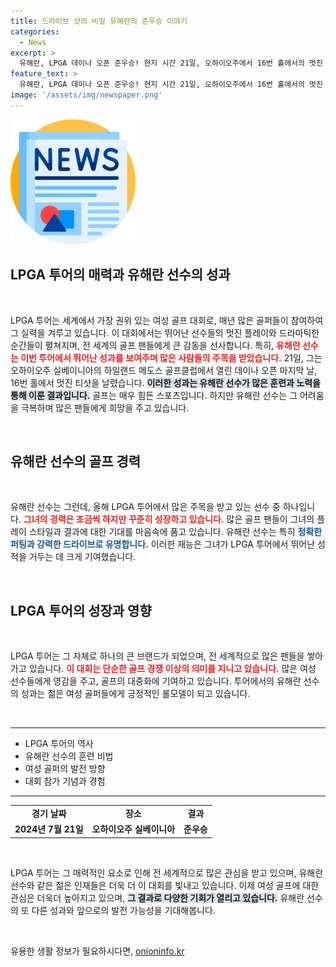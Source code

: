 ```yaml
---
title: 드라이브 샷의 비밀 유해란의 준우승 이야기
categories:
  - News
excerpt: >
  유해란, LPGA 데이나 오픈 준우승! 현지 시간 21일, 오하이오주에서 16번 홀에서의 멋진 티샷이 그녀의 빛나는 순간을 만들어냈습니다. 자세한 소식 클릭!
feature_text: >
  유해란, LPGA 데이나 오픈 준우승! 현지 시간 21일, 오하이오주에서 16번 홀에서의 멋진 티샷이 그녀의 빛나는 순간을 만들어냈습니다. 자세한 소식 클릭!
image: '/assets/img/newspaper.png'
---
```


<p><img src="/assets/img/newspaper.png" alt="kimp 속보" /></p>

<h2 data-ke-size="size26">LPGA 투어의 매력과 유해란 선수의 성과</h2>

<p data-ke-size="size16">&nbsp;</p>

<p data-ke-size="size16">LPGA 투어는 세계에서 가장 권위 있는 여성 골프 대회로, 매년 많은 골퍼들이 참여하여 그 실력을 겨루고 있습니다. 이 대회에서는 뛰어난 선수들의 멋진 플레이와 드라마틱한 순간들이 펼쳐지며, 전 세계의 골프 팬들에게 큰 감동을 선사합니다. 특히, <b><span style="color: #ee2323;">유해란 선수는 이번 투어에서 뛰어난 성과를 보여주며 많은 사람들의 주목을 받았습니다.</span></b> 21일, 그는 오하이오주 실베이니아의 하일랜드 메도스 골프클럽에서 열린 데이나 오픈 마지막 날, 16번 홀에서 멋진 티샷을 날렸습니다. <b><span style="background-color: #21538527;">이러한 성과는 유해란 선수가 많은 훈련과 노력을 통해 이룬 결과입니다.</span></b> 골프는 매우 힘든 스포츠입니다. 하지만 유해란 선수는 그 어려움을 극복하며 많은 팬들에게 희망을 주고 있습니다.</p>

<p data-ke-size="size16">&nbsp;</p>

<h2 data-ke-size="size26">유해란 선수의 골프 경력</h2>

<p data-ke-size="size16">&nbsp;</p>

<p data-ke-size="size16">유해란 선수는 그런데, 올해 LPGA 투어에서 많은 주목을 받고 있는 선수 중 하나입니다. <b><span style="color: #ee2323;">그녀의 경력은 조금씩 하지만 꾸준히 성장하고 있습니다.</span></b> 많은 골프 팬들이 그녀의 플레이 스타일과 결과에 대한 기대를 마음속에 품고 있습니다. 유해란 선수는 특히 <b><span style="color: #1a5490;">정확한 퍼팅과 강력한 드라이브로 유명합니다.</span></b> 이러한 재능은 그녀가 LPGA 투어에서 뛰어난 성적을 거두는 데 크게 기여했습니다.</p>

<p data-ke-size="size16">&nbsp;</p>

<h2 data-ke-size="size26">LPGA 투어의 성장과 영향</h2>

<p data-ke-size="size16">&nbsp;</p>

<p data-ke-size="size16">LPGA 투어는 그 자체로 하나의 큰 브랜드가 되었으며, 전 세계적으로 많은 팬들을 쌓아가고 있습니다. <b><span style="color: #ee2323;">이 대회는 단순한 골프 경쟁 이상의 의미를 지니고 있습니다.</span></b> 많은 여성 선수들에게 영감을 주고, 골프의 대중화에 기여하고 있습니다. 투어에서의 유해란 선수의 성과는 젊은 여성 골퍼들에게 긍정적인 롤모델이 되고 있습니다.</p>

<p data-ke-size="size16">&nbsp;</p>

<hr>

<ul>
    <li>LPGA 투어의 역사</li>
    <li>유해란 선수의 훈련 비법</li>
    <li>여성 골퍼의 발전 방향</li>
    <li>대회 참가 기념과 경험</li>
</ul>

<hr>

<table style="width:100%">
    <tr>
        <td style="text-align: center; height: 17px;"><b>경기 날짜</b></td>
        <td style="text-align: center; height: 17px;"><b>장소</b></td>
        <td style="text-align: center; height: 17px;"><b>결과</b></td>
    </tr>
    <tr>
        <td style="text-align: center; height: 17px;"><b>2024년 7월 21일</b></td>
        <td style="text-align: center; height: 17px;"><b>오하이오주 실베이니아</b></td>
        <td style="text-align: center; height: 17px;"><b>준우승</b></td>
    </tr>
</table>

<p data-ke-size="size16">&nbsp;</p>

<p data-ke-size="size16">LPGA 투어는 그 매력적인 요소로 인해 전 세계적으로 많은 관심을 받고 있으며, 유해란 선수와 같은 젊은 인재들은 더욱 더 이 대회를 빛내고 있습니다. 이제 여성 골프에 대한 관심은 더욱더 높아지고 있으며, <b><span style="background-color: #21538527;">그 결과로 다양한 기회가 열리고 있습니다.</span></b> 유해란 선수의 또 다른 성과와 앞으로의 발전 가능성을 기대해봅니다.</p>

<p data-ke-size="size16">&nbsp;</p>
유용한 생활 정보가 필요하시다면, <a href="https://onioninfo.kr" rel="dofollow">onioninfo.kr</a>


